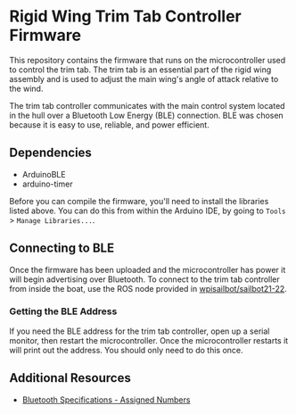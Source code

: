 # Rigid Wing Trim Tab Controller Firmware

This repository contains the firmware that runs on the microcontroller used to control the trim tab. The trim tab is an essential part of the rigid wing assembly and is used to adjust the main wing's angle of attack relative to the wind.

The trim tab controller communicates with the main control system located in the hull over a Bluetooth Low Energy (BLE) connection. BLE was chosen because it is easy to use, reliable, and power efficient.


## Dependencies
- ArduinoBLE
- arduino-timer

Before you can compile the firmware, you'll need to install the libraries listed above. You can do this from within the Arduino IDE, by going to `Tools` > `Manage Libraries...`.


## Connecting to BLE
Once the firmware has been uploaded and the microcontroller has power it will begin advertising over Bluetooth. To connect to the trim tab controller from inside the boat, use the ROS node provided in [wpisailbot/sailbot21-22](https://github.com/wpisailbot/sailbot21-22).

### Getting the BLE Address
If you need the BLE address for the trim tab controller, open up a serial monitor, then restart the microcontroller. Once the microcontroller restarts it will print out the address. You should only need to do this once.


## Additional Resources
- [Bluetooth Specifications - Assigned Numbers](https://www.bluetooth.com/specifications/assigned-numbers/)
